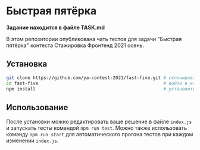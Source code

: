 # Быстрая пятёрка

**Задание находится в файле TASK.md**

В этом репозитории опубликована чать тестов для задачи "Быстрая пятёрка" контеста Стажировка Фронтенд 2021 осень.

## Установка

```sh
git clone https://github.com/ya-contest-2021/fast-five.git # склонировать репозиторий
cd fast-five                                               # войти в корневую папку репозитория
npm install                                                # установить зависимости
```

## Использование

После установки можно редактировать ваше решение в файле `index.js` и запускать тесты командой `npm run test`.
Можно также использовать команду `npm run start` для автоматического прогона тестов при каждом изменении `index.js`.
